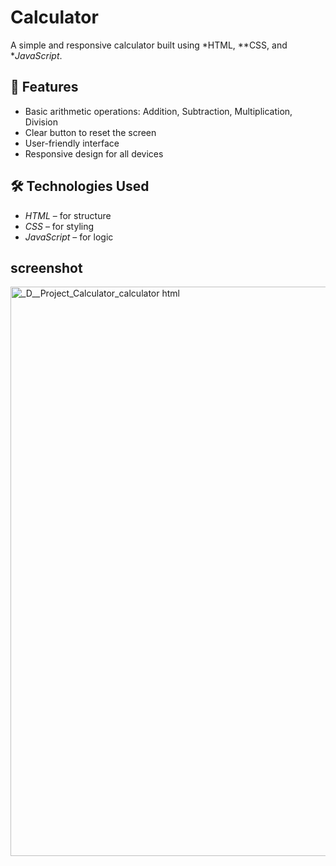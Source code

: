 # Calculator

A simple and responsive calculator built using *HTML, **CSS, and **JavaScript*.

## 📌 Features
- Basic arithmetic operations: Addition, Subtraction, Multiplication, Division
- Clear button to reset the screen
- User-friendly interface
- Responsive design for all devices

## 🛠 Technologies Used
- *HTML* – for structure
- *CSS* – for styling
- *JavaScript* – for logic

## screenshot
<img width="1226" height="911" alt="_D__Project_Calculator_calculator html" src="https://github.com/user-attachments/assets/8add07d1-8e71-4c19-ad7f-a7f420a2dfe2" />
